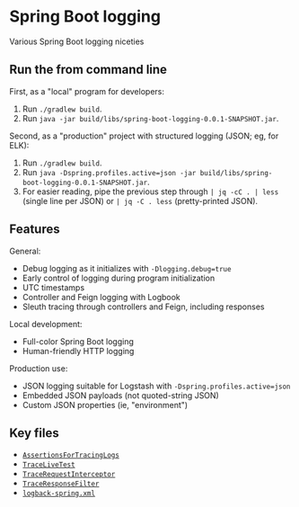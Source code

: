 # Spring Boot logging

Various Spring Boot logging niceties

## Run the from command line

First, as a "local" program for developers:

1. Run `./gradlew build`.
2. Run `java -jar build/libs/spring-boot-logging-0.0.1-SNAPSHOT.jar`.

Second, as a "production" project with structured logging (JSON; eg, for ELK):

1. Run `./gradlew build`.
2. Run `java -Dspring.profiles.active=json -jar build/libs/spring-boot-logging-0.0.1-SNAPSHOT.jar`.
3. For easier reading, pipe the previous step through `| jq -cC . | less`
   (single line per JSON) or `| jq -C . less` (pretty-printed JSON).

## Features

General:

* Debug logging as it initializes with `-Dlogging.debug=true`
* Early control of logging during program initialization
* UTC timestamps
* Controller and Feign logging with Logbook
* Sleuth tracing through controllers and Feign, including responses

Local development:

* Full-color Spring Boot logging
* Human-friendly HTTP logging

Production use:

* JSON logging suitable for Logstash with `-Dspring.profiles.active=json`
* Embedded JSON payloads (not quoted-string JSON)
* Custom JSON properties (ie, "environment")

## Key files

* [`AssertionsForTracingLogs`](src/test/java/x/loggy/AssertionsForTracingLogs.java)
* [`TraceLiveTest`](src/test/java/x/loggy/TraceLiveTest.java)
* [`TraceRequestInterceptor`](src/main/java/x/loggy/TraceRequestInterceptor.java)
* [`TraceResponseFilter`](src/main/java/x/loggy/TraceResponseFilter.java)
* [`logback-spring.xml`](src/main/resources/logback-spring.xml)
